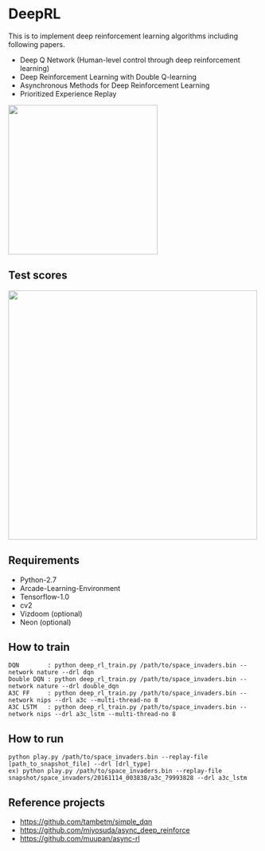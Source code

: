 # DeepRL

This is to implement deep reinforcement learning algorithms including following papers.
  - Deep Q Network (Human-level control through deep reinforcement learning) 
  - Deep Reinforcement Learning with Double Q-learning
  - Asynchronous Methods for Deep Reinforcement Learning
  - Prioritized Experience Replay

<img src="https://github.com/only4hj/DeepRL/blob/master/snapshot/space_invaders_a3c_lstm.gif" width="300">


## Test scores
<img src="https://github.com/only4hj/DeepRL/blob/master/snapshot/space_invaders_a3c.png" width="500">

## Requirements
  - Python-2.7
  - Arcade-Learning-Environment
  - Tensorflow-1.0
  - cv2
  - Vizdoom (optional)
  - Neon (optional)
  
## How to train
```
DQN        : python deep_rl_train.py /path/to/space_invaders.bin --network nature --drl dqn
Double DQN : python deep_rl_train.py /path/to/space_invaders.bin --network nature --drl double_dqn
A3C FF     : python deep_rl_train.py /path/to/space_invaders.bin --network nips --drl a3c --multi-thread-no 8
A3C LSTM   : python deep_rl_train.py /path/to/space_invaders.bin --network nips --drl a3c_lstm --multi-thread-no 8
```

## How to run
```
python play.py /path/to/space_invaders.bin --replay-file [path_to_snapshot_file] --drl [drl_type]
ex) python play.py /path/to/space_invaders.bin --replay-file snapshot/space_invaders/20161114_003838/a3c_79993828 --drl a3c_lstm
```

## Reference projects
  - https://github.com/tambetm/simple_dqn
  - https://github.com/miyosuda/async_deep_reinforce
  - https://github.com/muupan/async-rl
